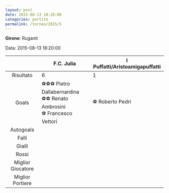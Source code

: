 ```yaml
---
layout: post
date: 2015-08-13 18:20:00
categories: partite
permalink: /torneo/2015/5
---
```

**Girone**: Ruganti

Data: 2015-08-13 18:20:00

| | F.C. Julia | I Puffatti/Aristoamigapuffatti |
|:-----:|-----|-----|
Risultato|6|1
Goals|⚽⚽⚽ Pietro Dallabernardina<br/>⚽⚽ Renato Ambrosini<br/>⚽ Francesco Vettori|⚽ Roberto Pedri<br/>
Autogoals||
Falli||
Gialli||
Rossi||
Miglior Giocatore||
Miglior Portiere||